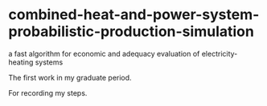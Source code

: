 # combined-heat-and-power-system-probabilistic-production-simulation
a fast algorithm for economic and adequacy evaluation of electricity-heating systems

The first work in my graduate period.

For recording my steps.
